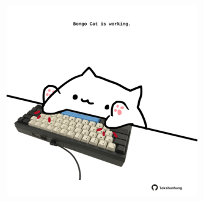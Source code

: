 <!-- built at 17/05/2025, 17:00:29 UTC -->
<p align="center">
  <img width="500" height="500" src="./ReadmeImage.svg">
</p>
